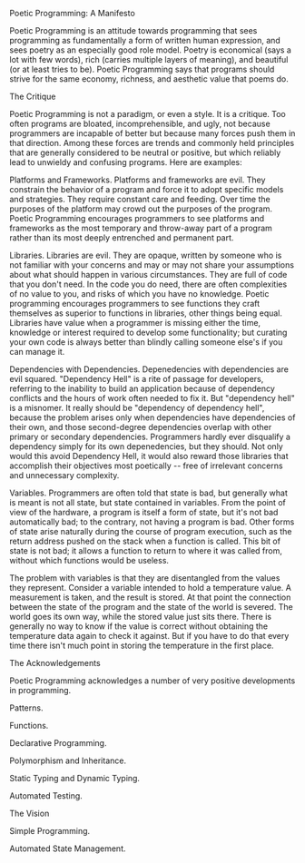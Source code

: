 Poetic Programming: A Manifesto

Poetic Programming is an attitude towards programming that sees programming as fundamentally a form of written human expression, and sees poetry as an especially good role model.  Poetry is economical (says a lot with few words), rich (carries multiple layers of meaning), and beautiful (or at least tries to be).  Poetic Programming says that programs should strive for the same economy, richness, and aesthetic value that poems do.


The Critique

Poetic Programming is not a paradigm, or even a style.  It is a critique.  Too often programs are bloated, incomprehensible, and ugly, not because programmers are incapable of better but because many forces push them in that direction.  Among these forces are trends and commonly held principles that are generally considered to be neutral or positive, but which reliably lead to unwieldy and confusing programs.  Here are examples:

Platforms and Frameworks.  Platforms and frameworks are evil.  They constrain the behavior of a program and force it to adopt specific models and strategies.  They require constant care and feeding.  Over time the purposes of the platform may crowd out the purposes of the program.  Poetic Programming encourages programmers to see platforms and frameworks as the most temporary and throw-away part of a program rather than its most deeply entrenched and permanent part.

Libraries.  Libraries are evil.  They are opaque, written by someone who is not familiar with your concerns and may or may not share your assumptions about what should happen in various circumstances.  They are full of code that you don't need.  In the code you do need, there are often complexities of no value to you, and risks of which you have no knowledge.  Poetic programming encourages programmers to see functions they craft themselves as superior to functions in libraries, other things being equal.  Libraries have value when a programmer is missing either the time, knowledge or interest required to develop some functionality; but curating your own code is always better than blindly calling someone else's if you can manage it.
   
Dependencies with Dependencies.  Depenedencies with dependencies are evil squared.  "Dependency Hell" is a rite of passage for developers, referring to the inability to build an application because of dependency conflicts and the hours of work often needed to fix it.  But "dependency hell" is a misnomer.  It really should be "dependency of dependency hell", because the problem arises only when dependencies have dependencies of their own, and those second-degree dependencies overlap with other primary or secondary dependencies.  Programmers hardly ever disqualify a dependency simply for its own depenedencies, but they should.  Not only would this avoid Dependency Hell, it would also reward those libraries that accomplish their objectives most poetically -- free of irrelevant concerns and unnecessary complexity.

Variables.  Programmers are often told that state is bad, but generally what is meant is not all state, but state contained in variables.  From the point of view of the hardware, a program is itself a form of state, but it's not bad automatically bad; to the contrary, not having a program is bad.  Other forms of state arise naturally during the course of program execution, such as the return address pushed on the stack when a function is called.  This bit of state is not bad; it allows a function to return to where it was called from, without which functions would be useless.

The problem with variables is that they are disentangled from the values they represent.  Consider a variable intended to hold a temperature value.  A measurement is taken, and the result is stored.  At that point the connection between the state of the program and the state of the world is severed.  The world goes its own way, while the stored value just sits there. There is generally no way to know if the value is correct without obtaining the temperature data again to check it against.  But if you have to do that every time there isn't much point in storing the temperature in the first place.


The Acknowledgements

Poetic Programming acknowledges a number of very positive developments in programming.

Patterns. 

Functions.

Declarative Programming.

Polymorphism and Inheritance.

Static Typing and Dynamic Typing.

Automated Testing.


The Vision

Simple Programming.

Automated State Management.




